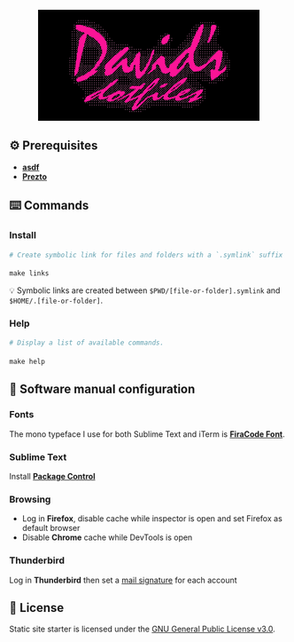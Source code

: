 <p align="center">
  <img src="images/export/header.gif">
</p>

## ⚙️ Prerequisites
- [**asdf**](https://github.com/asdf-vm/asdf)
- [**Prezto**](https://github.com/sorin-ionescu/prezto)

## ⌨️ Commands
### Install
```Makefile
# Create symbolic link for files and folders with a `.symlink` suffix

make links
```

💡 Symbolic links are created between `$PWD/[file-or-folder].symlink` and `$HOME/.[file-or-folder]`.

### Help
```Makefile
# Display a list of available commands.

make help
```

## 🔧 Software manual configuration
### Fonts
The mono typeface I use for both Sublime Text and iTerm is [**FiraCode Font**](https://github.com/tonsky/FiraCode).

### Sublime Text
Install [**Package Control**](https://packagecontrol.io/installation)

### Browsing
* Log in **Firefox**, disable cache while inspector is open and set Firefox as default browser
* Disable **Chrome** cache while DevTools is open

### Thunderbird
Log in **Thunderbird** then set a [mail signature](https://github.com/wearemd/wearemd_mail_signatures) for each account

## 📄 License
Static site starter is licensed under the [GNU General Public License v3.0](LICENSE).
